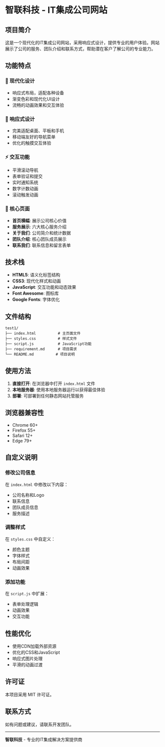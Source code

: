 # 智联科技 - IT集成公司网站

## 项目简介

这是一个现代化的IT集成公司网站，采用响应式设计，提供专业的用户体验。网站展示了公司的服务、团队介绍和联系方式，帮助潜在客户了解公司的专业能力。

## 功能特点

### 🎨 现代化设计
- 响应式布局，适配各种设备
- 渐变色彩和现代化UI设计
- 流畅的动画效果和交互体验

### 📱 响应式设计
- 完美适配桌面、平板和手机
- 移动端友好的导航菜单
- 优化的触摸交互体验

### ⚡ 交互功能
- 平滑滚动导航
- 表单验证和提交
- 实时通知系统
- 数字计数动画
- 滚动触发动画

### 🎯 核心页面
- **首页横幅**: 展示公司核心价值
- **服务展示**: 六大核心服务介绍
- **关于我们**: 公司简介和统计数据
- **团队介绍**: 核心团队成员展示
- **联系我们**: 联系信息和留言表单

## 技术栈

- **HTML5**: 语义化标签结构
- **CSS3**: 现代化样式和动画
- **JavaScript**: 交互功能和动态效果
- **Font Awesome**: 图标库
- **Google Fonts**: 字体优化

## 文件结构

```
test1/
├── index.html          # 主页面文件
├── styles.css          # 样式文件
├── script.js           # JavaScript功能
├── requirement.md      # 项目需求
└── README.md          # 项目说明
```

## 使用方法

1. **直接打开**: 在浏览器中打开 `index.html` 文件
2. **本地服务器**: 使用本地服务器运行以获得最佳体验
3. **部署**: 可部署到任何静态网站托管服务

## 浏览器兼容性

- Chrome 60+
- Firefox 55+
- Safari 12+
- Edge 79+

## 自定义说明

### 修改公司信息
在 `index.html` 中修改以下内容：
- 公司名称和Logo
- 联系信息
- 团队成员信息
- 服务描述

### 调整样式
在 `styles.css` 中自定义：
- 颜色主题
- 字体样式
- 布局间距
- 动画效果

### 添加功能
在 `script.js` 中扩展：
- 表单处理逻辑
- 动画效果
- 交互功能

## 性能优化

- 使用CDN加载外部资源
- 优化的CSS和JavaScript
- 响应式图片处理
- 平滑的动画过渡

## 许可证

本项目采用 MIT 许可证。

## 联系方式

如有问题或建议，请联系开发团队。

---

**智联科技** - 专业的IT集成解决方案提供商 